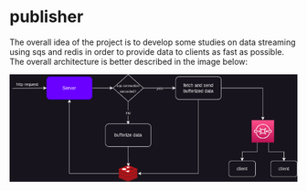 # publisher

The overall idea of the project is to develop some studies on data streaming using
sqs and redis in order to provide data to clients as fast as possible. The overall architecture is better
described in the image below:

![Alt text](misc/publisher.png "Main concept")